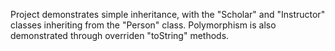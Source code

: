 Project demonstrates simple inheritance, with the "Scholar" and "Instructor" classes inheriting from the "Person" class. Polymorphism is also demonstrated through overriden "toString" methods.
